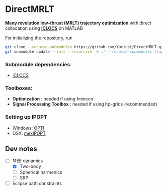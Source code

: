 # DirectMRLT

**Many revolution low-thrust (MRLT) trajectory optimization** with direct collocation using **[ICLOCS](https://github.com/ImperialCollegeLondon/ICLOCS)** on MATLAB


For initializing the repository, run

```bash
git clone --recurse-submodules https://github.com/Yuricst/DirectMRLT.git
git submodule update --init --recursive  # if --recurse-submodules flag was forgotten
```

### Submodule dependencies:

- [ICLOCS](https://github.com/ImperialCollegeLondon/ICLOCS)

### Toolboxes:

- **Optimization** : needed if using fmincon
- **Signal Processing Toolbox** : needed if using hp-grids (recommended)


### Setting up IPOPT

- Windows: [OPTI](https://github.com/jonathancurrie/OPTI)
- OSX: [mexIPOPT](https://github.com/ebertolazzi/mexIPOPT)


## Dev notes

- [ ] MEE dynamics
    - [x] Two-body
    - [ ] Spherical harmonics
    - [ ] SRP
- [ ] Eclipse path constraints
